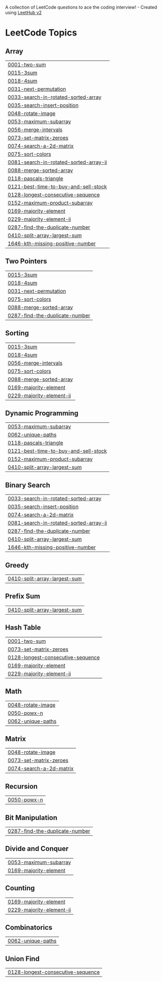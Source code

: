 A collection of LeetCode questions to ace the coding interview! - Created using [LeetHub v2](https://github.com/arunbhardwaj/LeetHub-2.0)
<!---LeetCode Topics Start-->
# LeetCode Topics
## Array
|  |
| ------- |
| [0001-two-sum](https://github.com/Molisha-agarwal/Leetcode/tree/master/0001-two-sum) |
| [0015-3sum](https://github.com/Molisha-agarwal/Leetcode/tree/master/0015-3sum) |
| [0018-4sum](https://github.com/Molisha-agarwal/Leetcode/tree/master/0018-4sum) |
| [0031-next-permutation](https://github.com/Molisha-agarwal/Leetcode/tree/master/0031-next-permutation) |
| [0033-search-in-rotated-sorted-array](https://github.com/Molisha-agarwal/Leetcode/tree/master/0033-search-in-rotated-sorted-array) |
| [0035-search-insert-position](https://github.com/Molisha-agarwal/Leetcode/tree/master/0035-search-insert-position) |
| [0048-rotate-image](https://github.com/Molisha-agarwal/Leetcode/tree/master/0048-rotate-image) |
| [0053-maximum-subarray](https://github.com/Molisha-agarwal/Leetcode/tree/master/0053-maximum-subarray) |
| [0056-merge-intervals](https://github.com/Molisha-agarwal/Leetcode/tree/master/0056-merge-intervals) |
| [0073-set-matrix-zeroes](https://github.com/Molisha-agarwal/Leetcode/tree/master/0073-set-matrix-zeroes) |
| [0074-search-a-2d-matrix](https://github.com/Molisha-agarwal/Leetcode/tree/master/0074-search-a-2d-matrix) |
| [0075-sort-colors](https://github.com/Molisha-agarwal/Leetcode/tree/master/0075-sort-colors) |
| [0081-search-in-rotated-sorted-array-ii](https://github.com/Molisha-agarwal/Leetcode/tree/master/0081-search-in-rotated-sorted-array-ii) |
| [0088-merge-sorted-array](https://github.com/Molisha-agarwal/Leetcode/tree/master/0088-merge-sorted-array) |
| [0118-pascals-triangle](https://github.com/Molisha-agarwal/Leetcode/tree/master/0118-pascals-triangle) |
| [0121-best-time-to-buy-and-sell-stock](https://github.com/Molisha-agarwal/Leetcode/tree/master/0121-best-time-to-buy-and-sell-stock) |
| [0128-longest-consecutive-sequence](https://github.com/Molisha-agarwal/Leetcode/tree/master/0128-longest-consecutive-sequence) |
| [0152-maximum-product-subarray](https://github.com/Molisha-agarwal/Leetcode/tree/master/0152-maximum-product-subarray) |
| [0169-majority-element](https://github.com/Molisha-agarwal/Leetcode/tree/master/0169-majority-element) |
| [0229-majority-element-ii](https://github.com/Molisha-agarwal/Leetcode/tree/master/0229-majority-element-ii) |
| [0287-find-the-duplicate-number](https://github.com/Molisha-agarwal/Leetcode/tree/master/0287-find-the-duplicate-number) |
| [0410-split-array-largest-sum](https://github.com/Molisha-agarwal/Leetcode/tree/master/0410-split-array-largest-sum) |
| [1646-kth-missing-positive-number](https://github.com/Molisha-agarwal/Leetcode/tree/master/1646-kth-missing-positive-number) |
## Two Pointers
|  |
| ------- |
| [0015-3sum](https://github.com/Molisha-agarwal/Leetcode/tree/master/0015-3sum) |
| [0018-4sum](https://github.com/Molisha-agarwal/Leetcode/tree/master/0018-4sum) |
| [0031-next-permutation](https://github.com/Molisha-agarwal/Leetcode/tree/master/0031-next-permutation) |
| [0075-sort-colors](https://github.com/Molisha-agarwal/Leetcode/tree/master/0075-sort-colors) |
| [0088-merge-sorted-array](https://github.com/Molisha-agarwal/Leetcode/tree/master/0088-merge-sorted-array) |
| [0287-find-the-duplicate-number](https://github.com/Molisha-agarwal/Leetcode/tree/master/0287-find-the-duplicate-number) |
## Sorting
|  |
| ------- |
| [0015-3sum](https://github.com/Molisha-agarwal/Leetcode/tree/master/0015-3sum) |
| [0018-4sum](https://github.com/Molisha-agarwal/Leetcode/tree/master/0018-4sum) |
| [0056-merge-intervals](https://github.com/Molisha-agarwal/Leetcode/tree/master/0056-merge-intervals) |
| [0075-sort-colors](https://github.com/Molisha-agarwal/Leetcode/tree/master/0075-sort-colors) |
| [0088-merge-sorted-array](https://github.com/Molisha-agarwal/Leetcode/tree/master/0088-merge-sorted-array) |
| [0169-majority-element](https://github.com/Molisha-agarwal/Leetcode/tree/master/0169-majority-element) |
| [0229-majority-element-ii](https://github.com/Molisha-agarwal/Leetcode/tree/master/0229-majority-element-ii) |
## Dynamic Programming
|  |
| ------- |
| [0053-maximum-subarray](https://github.com/Molisha-agarwal/Leetcode/tree/master/0053-maximum-subarray) |
| [0062-unique-paths](https://github.com/Molisha-agarwal/Leetcode/tree/master/0062-unique-paths) |
| [0118-pascals-triangle](https://github.com/Molisha-agarwal/Leetcode/tree/master/0118-pascals-triangle) |
| [0121-best-time-to-buy-and-sell-stock](https://github.com/Molisha-agarwal/Leetcode/tree/master/0121-best-time-to-buy-and-sell-stock) |
| [0152-maximum-product-subarray](https://github.com/Molisha-agarwal/Leetcode/tree/master/0152-maximum-product-subarray) |
| [0410-split-array-largest-sum](https://github.com/Molisha-agarwal/Leetcode/tree/master/0410-split-array-largest-sum) |
## Binary Search
|  |
| ------- |
| [0033-search-in-rotated-sorted-array](https://github.com/Molisha-agarwal/Leetcode/tree/master/0033-search-in-rotated-sorted-array) |
| [0035-search-insert-position](https://github.com/Molisha-agarwal/Leetcode/tree/master/0035-search-insert-position) |
| [0074-search-a-2d-matrix](https://github.com/Molisha-agarwal/Leetcode/tree/master/0074-search-a-2d-matrix) |
| [0081-search-in-rotated-sorted-array-ii](https://github.com/Molisha-agarwal/Leetcode/tree/master/0081-search-in-rotated-sorted-array-ii) |
| [0287-find-the-duplicate-number](https://github.com/Molisha-agarwal/Leetcode/tree/master/0287-find-the-duplicate-number) |
| [0410-split-array-largest-sum](https://github.com/Molisha-agarwal/Leetcode/tree/master/0410-split-array-largest-sum) |
| [1646-kth-missing-positive-number](https://github.com/Molisha-agarwal/Leetcode/tree/master/1646-kth-missing-positive-number) |
## Greedy
|  |
| ------- |
| [0410-split-array-largest-sum](https://github.com/Molisha-agarwal/Leetcode/tree/master/0410-split-array-largest-sum) |
## Prefix Sum
|  |
| ------- |
| [0410-split-array-largest-sum](https://github.com/Molisha-agarwal/Leetcode/tree/master/0410-split-array-largest-sum) |
## Hash Table
|  |
| ------- |
| [0001-two-sum](https://github.com/Molisha-agarwal/Leetcode/tree/master/0001-two-sum) |
| [0073-set-matrix-zeroes](https://github.com/Molisha-agarwal/Leetcode/tree/master/0073-set-matrix-zeroes) |
| [0128-longest-consecutive-sequence](https://github.com/Molisha-agarwal/Leetcode/tree/master/0128-longest-consecutive-sequence) |
| [0169-majority-element](https://github.com/Molisha-agarwal/Leetcode/tree/master/0169-majority-element) |
| [0229-majority-element-ii](https://github.com/Molisha-agarwal/Leetcode/tree/master/0229-majority-element-ii) |
## Math
|  |
| ------- |
| [0048-rotate-image](https://github.com/Molisha-agarwal/Leetcode/tree/master/0048-rotate-image) |
| [0050-powx-n](https://github.com/Molisha-agarwal/Leetcode/tree/master/0050-powx-n) |
| [0062-unique-paths](https://github.com/Molisha-agarwal/Leetcode/tree/master/0062-unique-paths) |
## Matrix
|  |
| ------- |
| [0048-rotate-image](https://github.com/Molisha-agarwal/Leetcode/tree/master/0048-rotate-image) |
| [0073-set-matrix-zeroes](https://github.com/Molisha-agarwal/Leetcode/tree/master/0073-set-matrix-zeroes) |
| [0074-search-a-2d-matrix](https://github.com/Molisha-agarwal/Leetcode/tree/master/0074-search-a-2d-matrix) |
## Recursion
|  |
| ------- |
| [0050-powx-n](https://github.com/Molisha-agarwal/Leetcode/tree/master/0050-powx-n) |
## Bit Manipulation
|  |
| ------- |
| [0287-find-the-duplicate-number](https://github.com/Molisha-agarwal/Leetcode/tree/master/0287-find-the-duplicate-number) |
## Divide and Conquer
|  |
| ------- |
| [0053-maximum-subarray](https://github.com/Molisha-agarwal/Leetcode/tree/master/0053-maximum-subarray) |
| [0169-majority-element](https://github.com/Molisha-agarwal/Leetcode/tree/master/0169-majority-element) |
## Counting
|  |
| ------- |
| [0169-majority-element](https://github.com/Molisha-agarwal/Leetcode/tree/master/0169-majority-element) |
| [0229-majority-element-ii](https://github.com/Molisha-agarwal/Leetcode/tree/master/0229-majority-element-ii) |
## Combinatorics
|  |
| ------- |
| [0062-unique-paths](https://github.com/Molisha-agarwal/Leetcode/tree/master/0062-unique-paths) |
## Union Find
|  |
| ------- |
| [0128-longest-consecutive-sequence](https://github.com/Molisha-agarwal/Leetcode/tree/master/0128-longest-consecutive-sequence) |
<!---LeetCode Topics End-->